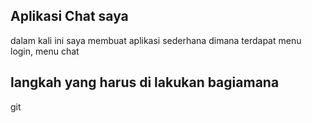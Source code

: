 ## Aplikasi Chat saya 

dalam kali ini saya membuat aplikasi sederhana dimana terdapat menu login, menu chat
## langkah yang harus di lakukan bagiamana 
git


